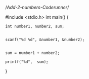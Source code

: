 /*Add-2-numbers-Coderunner*/

#include <stdio.h>
int main() {    

    int number1, number2, sum;
    
   
    scanf("%d %d", &number1, &number2);

   
    sum = number1 + number2;      
    
    printf("%d",  sum);
}
